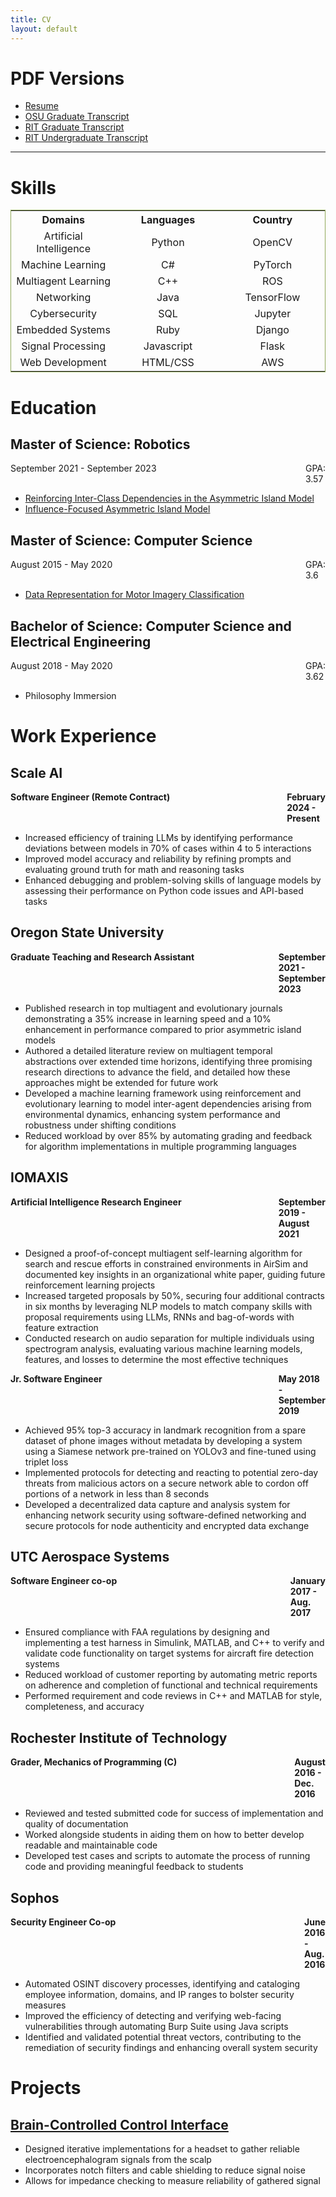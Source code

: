 ```yaml
---
title: CV
layout: default
---
```


# PDF Versions

- [Resume](/docs/creds/afesta_resume_mlr.pdf)
- [OSU Graduate Transcript](/docs/creds/osu_transcript.pdf)
- [RIT Graduate Transcript](/docs/creds/rit_grad_transcript.pdf)
- [RIT Undergraduate Transcript](/docs/creds/rit_ugrad_transcript.pdf)

-----

<!--
# Programming Languages:

Python
C++
C#
Java
SQL
NoSQL
MATLAB
Arduino

# Frameworks and Tools:

TensorFlow
PyTorch
SciPy
OpenCV
CUDA
AWS
Azure
Simulink
React

# Machine Learning and AI:

Reinforcement Learning
Multi-agent Systems
Large Language Models (LLMs)
Neural Networks
Model Training and Evaluation
Prompt Engineering
Data Science
Audio Separation
Landmark Recognition
Robotics

# Cybersecurity:

Vulnerability Assessment
OSINT
Network Intrusion Management
Zero-day Attack Detection

# Data Analysis:

Spectrogram Analysis
Feature Extraction
Sensor Data Cleaning and Analysis
Metric Reporting Automation
Project Management and Collaboration:

# Project Management:

Designing and Implementing Test Harnesses
Automated Reporting
Proposal Targeting and Development

# Collaboration:

Interdisciplinary Team Collaboration
Mentoring and Training Interns
Reviewing Requirements and Code Submissions

# Research and Publications:

Conducting Literature Reviews
Publishing in Reputable Journals
Presenting Research Findings
Soft Skills:

# Problem-Solving:

Debugging and Fixing Code Issues
Developing Innovative Solutions
Identifying Performance Deviations

# Communication:

Providing Clear and Concise Updates
Writing Technical Documentation
Presenting to Customers and Stakeholders
-->


# Skills

<table style="width:100%; text-align: center; border: 1px solid #90a959">
  <tr>
    <th style="width:30%; text-align: center">Domains</th>
    <th style="width:30%; text-align: center">Languages</th>
    <th style="width:30%; text-align: center">Country</th>
  </tr>
  <tr>
    <td>Artificial Intelligence</td>
    <td>Python</td>
    <td>OpenCV</td>
  </tr>
  <tr>
    <td>Machine Learning</td>
    <td>C#</td>
    <td>PyTorch</td>
  </tr>
  <tr>
    <td>Multiagent Learning</td>
    <td>C++</td>
    <td>ROS</td>
  </tr>
  <tr>
    <td>Networking</td>
    <td>Java</td>
    <td>TensorFlow</td>
  </tr>
  <tr>
    <td>Cybersecurity</td>
    <td>SQL</td>
    <td>Jupyter</td>
  </tr>
  <tr>
    <td>Embedded Systems</td>
    <td>Ruby</td>
    <td>Django</td>
  </tr>
  <tr>
    <td>Signal Processing</td>
    <td>Javascript</td>
    <td>Flask</td>
  </tr>
  <tr>
    <td>Web Development</td>
    <td>HTML/CSS</td>
    <td>AWS</td>
  </tr>
</table>

# Education

## Master of Science: Robotics

<div style="width: 100%; display: table;">
    <div style="display: table-row">
        <div style="width: 600px; display: table-cell;"> September 2021 - September 2023 </div>
        <div style="display: table-cell;"> GPA: 3.57 </div>
    </div>
</div>

- <a href="/docs/pubs/raim___gecco.pdf">Reinforcing Inter-Class Dependencies in the Asymmetric Island Model</a>
- <a href="/docs/pubs/influence_focused_learning___aamas.pdf">Influence-Focused Asymmetric Island Model</a>

## Master of Science: Computer Science

<div style="width: 100%; display: table;">
    <div style="display: table-row">
        <div style="width: 600px; display: table-cell;"> August 2015 - May 2020 </div>
        <div style="display: table-cell;"> GPA: 3.6 </div>
    </div>
</div>

- <a href="/docs/pubs/Data_Representation_for_Motor_Imagery_Classification.pdf">Data Representation for Motor Imagery Classification</a>

## Bachelor of Science: Computer Science and Electrical Engineering

<div style="width: 100%; display: table;">
    <div style="display: table-row">
        <div style="width: 600px; display: table-cell;"> August 2018 - May 2020 </div>
        <div style="display: table-cell;"> GPA: 3.62 </div>
    </div>
</div>

- Philosophy Immersion

# Work Experience

## Scale AI

<div style="width: 100%; display: table;">
    <div style="display: table-row">
        <h4 style="width: 600px; display: table-cell;"> Software Engineer (Remote Contract) </h4>
        <h4 style="display: table-cell;"> February 2024 - Present </h4>
    </div>
</div>

- Increased efficiency of training LLMs by identifying performance deviations between models in 70% of cases within 4 to 5 interactions
- Improved model accuracy and reliability by refining prompts and evaluating ground truth for math and reasoning tasks
- Enhanced debugging and problem-solving skills of language models by assessing their performance on Python code issues and API-based tasks

## Oregon State University

<div style="width: 100%; display: table;">
    <div style="display: table-row">
        <h4 style="width: 600px; display: table-cell;"> Graduate Teaching and Research Assistant </h4>
        <h4 style="display: table-cell;"> September 2021 - September 2023 </h4>
    </div>
</div>

<!--
<div style="width: 100%; display: table;">
    <div style="display: table-row">
        <h4 style="width: 600px; display: table-cell;"> Graduate Research Assistant </h4>
        <h4 style="display: table-cell;"> June 2022 - September 2023 </h4>
    </div>
</div>

<div style="width: 100%; display: table;">
    <div style="display: table-row">
        <h4 style="width: 600px; display: table-cell;"> Graduate Teaching Assistant </h4>
        <h4 style="display: table-cell;"> September 2021 - June 2022 </h4>
    </div>
</div>
-->

- Published research in top multiagent and evolutionary journals demonstrating a 35% increase in learning speed and a 10% enhancement in performance compared to prior asymmetric island models
- Authored a detailed literature review on multiagent temporal abstractions over extended time horizons, identifying three promising research directions to advance the field, and detailed how these approaches might be extended for future work
- Developed a machine learning framework using reinforcement and evolutionary learning to model inter-agent dependencies arising from environmental dynamics, enhancing system performance and robustness under shifting conditions
- Reduced workload by over 85% by automating grading and feedback for algorithm implementations in multiple programming languages

## IOMAXIS

<div style="width: 100%; display: table;">
    <div style="display: table-row">
        <h4 style="width: 600px; display: table-cell;"> Artificial Intelligence Research Engineer </h4>
        <h4 style="display: table-cell;"> September 2019 - August 2021 </h4>
    </div>
</div>

- Designed a proof-of-concept multiagent self-learning algorithm for search and rescue efforts in constrained environments in AirSim and documented key insights in an organizational white paper, guiding future reinforcement learning projects
- Increased targeted proposals by 50%, securing four additional contracts in six months by leveraging NLP models to match company skills with proposal requirements using LLMs, RNNs and bag-of-words with feature extraction
- Conducted research on audio separation for multiple individuals using spectrogram analysis, evaluating various machine learning models, features, and losses to determine the most effective techniques

<div style="width: 100%; display: table;">
    <div style="display: table-row">
        <h4 style="width: 600px; display: table-cell;"> Jr. Software Engineer </h4>
        <h4 style="display: table-cell;"> May 2018 - September 2019 </h4>
    </div>
</div>

- Achieved 95% top-3 accuracy in landmark recognition from a spare dataset of phone images without metadata by developing a system using a Siamese network pre-trained on YOLOv3 and fine-tuned using triplet loss
- Implemented protocols for detecting and reacting to potential zero-day threats from malicious actors on a secure network able to cordon off portions of a network in less than 8 seconds
- Developed a decentralized data capture and analysis system for enhancing network security using software-defined networking and secure protocols for node authenticity and encrypted data exchange

## UTC Aerospace Systems

<div style="width: 100%; display: table;">
    <div style="display: table-row">
        <h4 style="width: 600px; display: table-cell;"> Software Engineer co-op </h4>
        <h4 style="display: table-cell;"> January 2017 - Aug. 2017 </h4>
    </div>
</div>

- Ensured compliance with FAA regulations by designing and implementing a test harness in Simulink, MATLAB, and C++ to verify and validate code functionality on target systems for aircraft fire detection systems
- Reduced workload of customer reporting by automating metric reports on adherence and completion of functional and technical requirements
- Performed requirement and code reviews in C++ and MATLAB for style, completeness, and accuracy

## Rochester Institute of Technology

<div style="width: 100%; display: table;">
    <div style="display: table-row">
        <h4 style="width: 600px; display: table-cell;"> Grader, Mechanics of Programming (C) </h4>
        <h4 style="display: table-cell;"> August 2016 - Dec. 2016 </h4>
    </div>
</div>

- Reviewed and tested submitted code for success of implementation and quality of documentation
- Worked alongside students in aiding them on how to better develop readable and maintainable code
- Developed test cases and scripts to automate the process of running code and providing meaningful feedback to students

## Sophos

<div style="width: 100%; display: table;">
    <div style="display: table-row">
        <h4 style="width: 600px; display: table-cell;"> Security Engineer Co-op </h4>
        <h4 style="display: table-cell;"> June 2016 - Aug. 2016 </h4>
    </div>
</div>

- Automated OSINT discovery processes, identifying and cataloging employee information, domains, and IP ranges to bolster security measures
- Improved the efficiency of detecting and verifying web-facing vulnerabilities through automating Burp Suite using Java scripts
- Identified and validated potential threat vectors, contributing to the remediation of security findings and enhancing overall system security

# Projects

## <a href="/projects/systemcontrol">Brain-Controlled Control Interface</a>

- Designed iterative implementations for a headset to gather reliable electroencephalogram signals from the scalp
- Incorporates notch filters and cable shielding to reduce signal noise
- Allows for impedance checking to measure reliability of gathered signal
